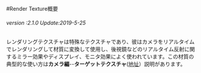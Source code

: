 #Render Texture概要

###### *version :2.1.0   Update:2019-5-25*

レンダリングテクスチャは特殊なテクスチャであり、彼はカメラをリアルタイムでレンダリングして材質に変換して使用し、後視鏡などのリアルタイム反射に関するミラー効果やディスプレイ、モニタ効果によく使われています。この材質の典型的な使い方は**カメラ編**--**ターゲットテクスチャ**([地址](https://ldc2.layabox.com/doc/?nav=zh-ts-4-5-11)）説明があります。

